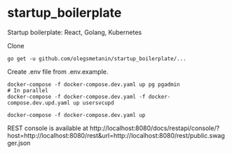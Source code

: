# startup_boilerplate
Startup boilerplate: React, Golang, Kubernetes

Clone
```
go get -u github.com/olegsmetanin/startup_boilerplate/...
```

Create .env file from .env.example.

```
docker-compose -f docker-compose.dev.yaml up pg pgadmin
# In parallel
docker-compose -f docker-compose.dev.yaml -f docker-compose.dev.upd.yaml up usersvcupd

docker-compose -f docker-compose.dev.yaml up
```

REST console is available at http://localhost:8080/docs/restapi/console/?host=http://localhost:8080/rest&url=http://localhost:8080/rest/public.swagger.json

